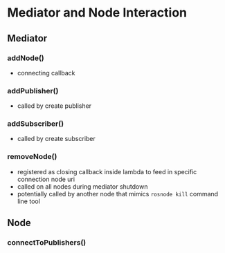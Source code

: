 # Mediator and Node Interaction

## Mediator

### addNode()
- connecting callback

### addPublisher()
- called by create publisher

### addSubscriber()
- called by create subscriber

### removeNode()
- registered as closing callback inside lambda to feed in specific connection node uri
- called on all nodes during mediator shutdown
- potentially called by another node that mimics `rosnode kill` command line tool

## Node

### connectToPublishers()